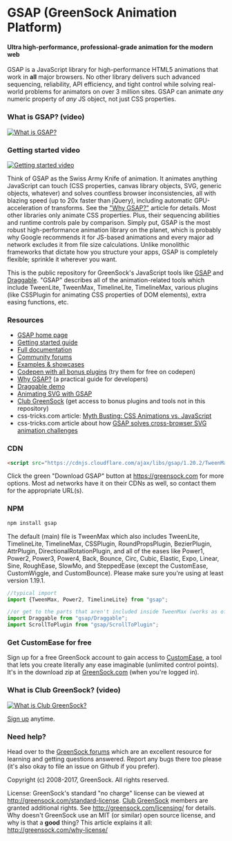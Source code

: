 # GSAP (GreenSock Animation Platform)

#### Ultra high-performance, professional-grade animation for the modern web

GSAP is a JavaScript library for high-performance HTML5 animations that work in **all** major browsers. No other library delivers such advanced sequencing, reliability, API efficiency, and tight control while solving real-world problems for animators on over 3 million sites. GSAP can animate *any* numeric property of *any* JS object, not just CSS properties.

### What is GSAP? (video)

[![What is GSAP?](http://img.youtube.com/vi/-riXBjDfvOw/0.jpg)](http://www.youtube.com/watch?v=-riXBjDfvOw)

### Getting started video

[![Getting started video](http://img.youtube.com/vi/tMP1PCErrmE/0.jpg)](http://www.youtube.com/watch?v=tMP1PCErrmE)

Think of GSAP as the Swiss Army Knife of animation. It animates anything JavaScript can touch (CSS properties, canvas library objects, SVG, generic objects, whatever) and solves countless browser inconsistencies, all with blazing speed (up to 20x faster than jQuery), including automatic GPU-acceleration of transforms. See the <a href="https://greensock.com/why-gsap/">"Why GSAP?"</a> article for details. Most other libraries only animate CSS properties. Plus, their sequencing abilities and runtime controls pale by comparison. Simply put, GSAP is the most robust high-performance animation library on the planet, which is probably why Google recommends it for JS-based animations and every major ad network excludes it from file size calculations. Unlike monolithic frameworks that dictate how you structure your apps, GSAP is completely flexible; sprinkle it wherever you want.

This is the public repository for GreenSock's JavaScript tools like <a href="https://greensock.com/gsap/" target="_blank">GSAP</a> and <a href="https://greensock.com/draggable/" target="_blank">Draggable</a>. "GSAP" describes all of the animation-related tools which include TweenLite, TweenMax, TimelineLite, TimelineMax, various plugins (like CSSPlugin for animating CSS properties of DOM elements), extra easing functions, etc. 

### Resources

* <a href="https://greensock.com/gsap/">GSAP home page</a>
* <a href="https://greensock.com/get-started-js/">Getting started guide</a>
* <a href="https://greensock.com/docs/">Full documentation</a>
* <a href="https://greensock.com/forums/">Community forums</a>
* <a href="https://greensock.com/examples-showcases">Examples &amp; showcases</a>
* <a href="https://codepen.io/GreenSock/full/OPqpRJ/">Codepen with all bonus plugins</a> (try them for free on codepen)
* <a href="https://greensock.com/why-gsap/">Why GSAP?</a> (a practical guide for developers)
* <a href="https://greensock.com/draggable/">Draggable demo</a>
* <a href="https://greensock.com/svg-tips/">Animating SVG with GSAP</a>
* <a href="https://greensock.com/club/">Club GreenSock</a> (get access to bonus plugins and tools not in this repository)
* css-tricks.com article: <a href="https://css-tricks.com/myth-busting-css-animations-vs-javascript/">Myth Busting: CSS Animations vs. JavaScript</a>
* css-tricks.com article about how <a href="https://css-tricks.com/svg-animation-on-css-transforms/">GSAP solves cross-browser SVG animation challenges</a>

### CDN
```html
<script src="https://cdnjs.cloudflare.com/ajax/libs/gsap/1.20.2/TweenMax.min.js"></script>
```
Click the green "Download GSAP" button at <a href="https://greensock.com/?download=GSAP-JS">https://greensock.com</a> for more options. Most ad networks have it on their CDNs as well, so contact them for the appropriate URL(s). 

### NPM
```javascript
npm install gsap
```
The default (main) file is TweenMax which also includes TweenLite, TimelineLite, TimelineMax, CSSPlugin, RoundPropsPlugin, BezierPlugin, AttrPlugin, DirectionalRotationPlugin, and all of the eases like Power1, Power2, Power3, Power4, Back, Bounce, Circ, Cubic, Elastic, Expo, Linear, Sine, RoughEase, SlowMo, and SteppedEase (except the CustomEase, CustomWiggle, and CustomBounce). Please make sure you're using at least version 1.19.1.
```javascript
//typical import
import {TweenMax, Power2, TimelineLite} from "gsap";

//or get to the parts that aren't included inside TweenMax (works as of 1.19.1):
import Draggable from "gsap/Draggable";
import ScrollToPlugin from "gsap/ScrollToPlugin";
```

### Get CustomEase for free
Sign up for a free GreenSock account to gain access to <a href="https://greensock.com/customease/">CustomEase</a>, a tool that lets you create literally any ease imaginable (unlimited control points). It's in the download zip at <a href="https://greensock.com/?download=GSAP-JS">GreenSock.com</a> (when you're logged in). 

### What is Club GreenSock? (video)

[![What is Club GreenSock?](http://img.youtube.com/vi/03yJ6-Aq0gQ/0.jpg)](http://www.youtube.com/watch?v=03yJ6-Aq0gQ)

<a href="https://greensock.com/club/">Sign up</a> anytime.

### Need help?
Head over to the <a href="https://greensock.com/forums/">GreenSock forums</a> which are an excellent resource for learning and getting questions answered. Report any bugs there too please (it's also okay to file an issue on Github if you prefer).

Copyright (c) 2008-2017, GreenSock. All rights reserved. 

License: GreenSock's standard "no charge" license can be viewed at <a href="https://greensock.com/standard-license">http://greensock.com/standard-license</a>. <a href="https://greensock.com/club/">Club GreenSock</a> members are granted additional rights. See <a href="https://greensock.com/licensing/">http://greensock.com/licensing/</a> for details. Why doesn't GreenSock use an MIT (or similar) open source license, and why is that a **good** thing? This article explains it all: <a href="https://greensock.com/why-license/" target="_blank">http://greensock.com/why-license/</a>